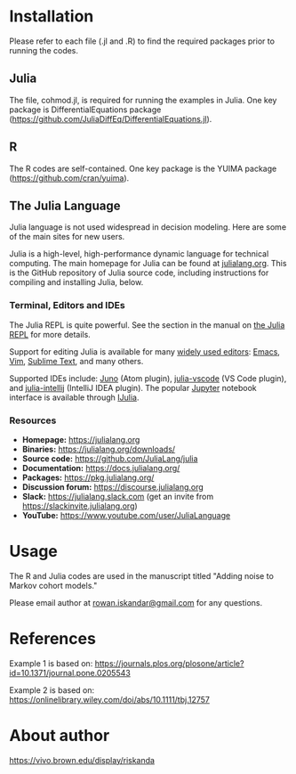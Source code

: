 # Installation

Please refer to each file (.jl and .R) to find the required packages prior to running the codes.

## Julia
The file, cohmod.jl, is required for running the examples in Julia. One key package is DifferentialEquations package (https://github.com/JuliaDiffEq/DifferentialEquations.jl).

## R
The R codes are self-contained.  One key package is the YUIMA package (https://github.com/cran/yuima).

## The Julia Language

Julia language is not used widespread in decision modeling.  Here are some of the main sites for new users.

Julia is a high-level, high-performance dynamic language for technical
computing.  The main homepage for Julia can be found at
[julialang.org](https://julialang.org/).  This is the GitHub
repository of Julia source code, including instructions for compiling
and installing Julia, below.

### Terminal, Editors and IDEs

The Julia REPL is quite powerful.  See the section in the manual on
[the Julia REPL](https://docs.julialang.org/en/latest/stdlib/REPL/)
for more details.

Support for editing Julia is available for many
[widely used editors](https://github.com/JuliaEditorSupport):
[Emacs](https://github.com/JuliaEditorSupport/julia-emacs),
[Vim](https://github.com/JuliaEditorSupport/julia-vim),
[Sublime Text](https://github.com/JuliaEditorSupport/Julia-sublime), and many
others.

Supported IDEs include: [Juno](http://junolab.org/) (Atom plugin),
[julia-vscode](https://github.com/JuliaEditorSupport/julia-vscode) (VS
Code plugin), and
[julia-intellij](https://github.com/JuliaEditorSupport/julia-intellij)
(IntelliJ IDEA plugin). The popular [Jupyter](https://jupyter.org/)
notebook interface is available through
[IJulia](https://github.com/JuliaLang/IJulia.jl).

### Resources

- **Homepage:** <https://julialang.org>
- **Binaries:** <https://julialang.org/downloads/>
- **Source code:** <https://github.com/JuliaLang/julia>
- **Documentation:** <https://docs.julialang.org/>
- **Packages:** <https://pkg.julialang.org/>
- **Discussion forum:** <https://discourse.julialang.org>
- **Slack:** <https://julialang.slack.com> (get an invite from <https://slackinvite.julialang.org>)
- **YouTube:** <https://www.youtube.com/user/JuliaLanguage>

# Usage

The R and Julia codes are used in the manuscript titled "Adding noise to Markov cohort models."

Please email author at rowan.iskandar@gmail.com for any questions.

# References

Example 1 is based on: https://journals.plos.org/plosone/article?id=10.1371/journal.pone.0205543

Example 2 is based on: https://onlinelibrary.wiley.com/doi/abs/10.1111/tbj.12757

# About author

https://vivo.brown.edu/display/riskanda
